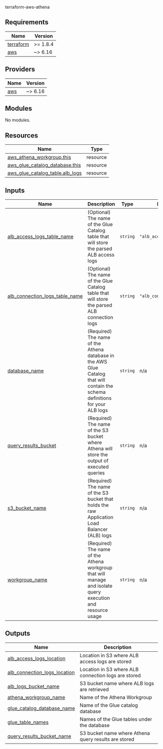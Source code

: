 <!-- BEGIN_TF_DOCS -->
terraform-aws-athena

## Requirements

| Name | Version |
|------|---------|
| <a name="requirement_terraform"></a> [terraform](#requirement\_terraform) | >= 1.8.4 |
| <a name="requirement_aws"></a> [aws](#requirement\_aws) | ~> 6.16 |

## Providers

| Name | Version |
|------|---------|
| <a name="provider_aws"></a> [aws](#provider\_aws) | ~> 6.16 |

## Modules

No modules.

## Resources

| Name | Type |
|------|------|
| [aws_athena_workgroup.this](https://registry.terraform.io/providers/hashicorp/aws/latest/docs/resources/athena_workgroup) | resource |
| [aws_glue_catalog_database.this](https://registry.terraform.io/providers/hashicorp/aws/latest/docs/resources/glue_catalog_database) | resource |
| [aws_glue_catalog_table.alb_logs](https://registry.terraform.io/providers/hashicorp/aws/latest/docs/resources/glue_catalog_table) | resource |

## Inputs

| Name | Description | Type | Default | Required |
|------|-------------|------|---------|:--------:|
| <a name="input_alb_access_logs_table_name"></a> [alb\_access\_logs\_table\_name](#input\_alb\_access\_logs\_table\_name) | (Optional) The name of the Glue Catalog table that will store the parsed ALB access logs | `string` | `"alb_access_logs"` | no |
| <a name="input_alb_connection_logs_table_name"></a> [alb\_connection\_logs\_table\_name](#input\_alb\_connection\_logs\_table\_name) | (Optional) The name of the Glue Catalog table that will store the parsed ALB connection logs | `string` | `"alb_connection_logs"` | no |
| <a name="input_database_name"></a> [database\_name](#input\_database\_name) | (Required) The name of the Athena database in the AWS Glue Catalog that will contain the schema definitions for your ALB logs | `string` | n/a | yes |
| <a name="input_query_results_bucket"></a> [query\_results\_bucket](#input\_query\_results\_bucket) | (Required) The name of the S3 bucket where Athena will store the output of executed queries | `string` | n/a | yes |
| <a name="input_s3_bucket_name"></a> [s3\_bucket\_name](#input\_s3\_bucket\_name) | (Required) The name of the S3 bucket that holds the raw Application Load Balancer (ALB) logs | `string` | n/a | yes |
| <a name="input_workgroup_name"></a> [workgroup\_name](#input\_workgroup\_name) | (Required) The name of the Athena workgroup that will manage and isolate query execution and resource usage | `string` | n/a | yes |

## Outputs

| Name | Description |
|------|-------------|
| <a name="output_alb_access_logs_location"></a> [alb\_access\_logs\_location](#output\_alb\_access\_logs\_location) | Location in S3 where ALB access logs are stored |
| <a name="output_alb_connection_logs_location"></a> [alb\_connection\_logs\_location](#output\_alb\_connection\_logs\_location) | Location in S3 where ALB connection logs are stored |
| <a name="output_alb_logs_bucket_name"></a> [alb\_logs\_bucket\_name](#output\_alb\_logs\_bucket\_name) | S3 bucket name where ALB logs are retrieved |
| <a name="output_athena_workgroup_name"></a> [athena\_workgroup\_name](#output\_athena\_workgroup\_name) | Name of the Athena Workgroup |
| <a name="output_glue_catalog_database_name"></a> [glue\_catalog\_database\_name](#output\_glue\_catalog\_database\_name) | Name of the Glue catalog database |
| <a name="output_glue_table_names"></a> [glue\_table\_names](#output\_glue\_table\_names) | Names of the Glue tables under the database |
| <a name="output_query_results_bucket_name"></a> [query\_results\_bucket\_name](#output\_query\_results\_bucket\_name) | S3 bucket name where Athena query results are stored |
<!-- END_TF_DOCS -->
